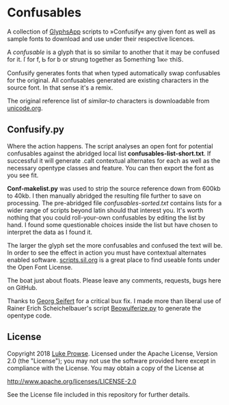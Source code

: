 # Confusables

A collection of [GlyphsApp](https://glyphsapp.com/) scripts to »Confusify« any given font as well as sample fonts to download and use under their respective licences.

A *confusable* is a glyph that is so similar to another that it may be confused for it. ſ for f, Ꮟ for b or strung together as 5໐meтhiתg 1ıк℮ τհiՏ. 

Confusify generates fonts that when typed automatically swap confusables for the original. All confusables generated are existing characters in the source font. In that sense it's a remix.

The original reference list of *similar-to* characters is downloadable from [unicode.org](http://unicode.org/cldr/utility/confusables.jsp). 


## Confusify.py

Where the action happens. The script analyses an open font for potential confusables against the abridged local list **confusables-list-short.txt**. If successful it will generate .calt contextual alternates for each as well as the necessary opentype classes and feature. You can then export the font as you see fit.

**Conf-makelist.py** was used to strip the source reference down from 600kb to 40kb. I then manually abridged the resulting file further to save on processing. The pre-abridged file *confusables-sorted.txt* contains lists for a wider range of scripts beyond latin should that interest you. It's worth nothing that you could roll-your-own confusables by editing the list by hand. I found some questionable choices inside the list but have chosen to interpret the data as I found it.

The larger the glyph set the more confusables and confused the text will be. In order to see the effect in action you must have contextual alternates enabled software. [scripts.sil.org](https://scripts.sil.org/cms/scripts/page.php?site_id=nrsi&id=fontdownloads) is a great place to find useable fonts under the Open Font License.

The boat just about floats. Please leave any comments, requests, bugs here on GitHub. 

Thanks to [Georg Seifert](https://github.com/schriftgestalt) for a critical bux fix. I made more than liberal use of Rainer Erich Scheichelbauer's script [Beowulferize.py](https://github.com/mekkablue/Glyphs-Scripts/blob/master/Effects/Beowulferize.py) to generate the opentype code.


## License

Copyright 2018 [Luke Prowse](http://twitter.com/luke_prowse). Licensed under the Apache License, Version 2.0 (the "License"); you may not use the software provided here except in compliance with the License. You may obtain a copy of the License at

http://www.apache.org/licenses/LICENSE-2.0

See the License file included in this repository for further details.
	
